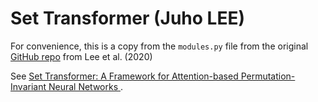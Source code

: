# Set Transformer (Juho LEE)

For convenience, this is a copy from the `modules.py` file from the original [GitHub repo](https://github.com/juho-lee/set_transformer) from Lee et al. (2020)

See [Set Transformer: A Framework for Attention-based Permutation-Invariant Neural Networks
](http://proceedings.mlr.press/v97/lee19d.html).
